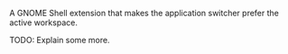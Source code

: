 A GNOME Shell extension that makes the application switcher prefer the active
workspace.

TODO: Explain some more.
